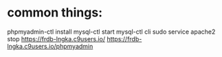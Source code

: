 
# common things:
phpmyadmin-ctl install
mysql-ctl start
mysql-ctl cli
sudo service apache2 stop
https://frdb-lngka.c9users.io/
https://frdb-lngka.c9users.io/phpmyadmin